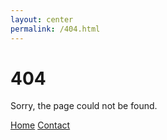 ```yaml
---
layout: center
permalink: /404.html
---
```


# 404

Sorry, the page could not be found.

<script language="javascript">
  
      <!--
      document.write('<pre>');
      document.write(location.href);
      document.write('</pre>');
      // -->
</script>

<div class="mt3">
  <a href="{{ site.baseurl }}/" class="button button-blue button-big">Home</a>
  <a href="{{ site.baseurl }}/contact/" class="button button-blue button-big">Contact</a>
</div>